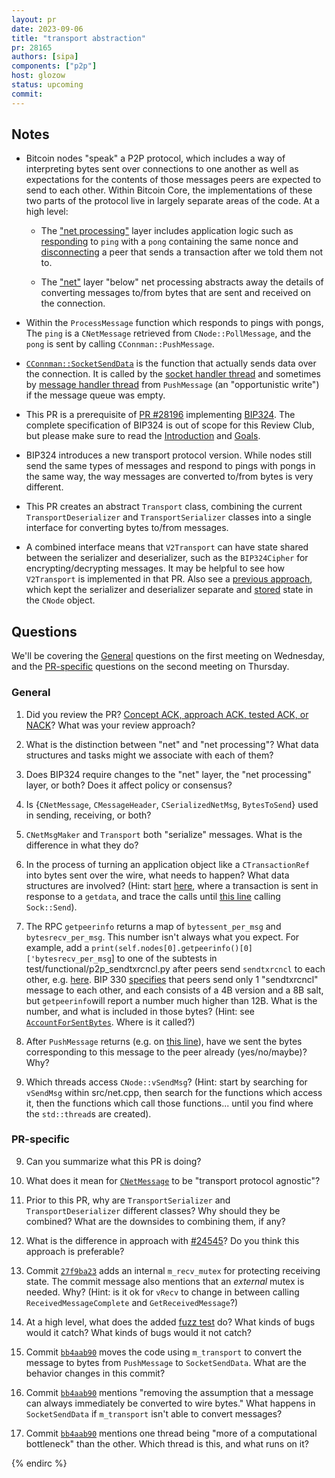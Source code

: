 ```yaml
---
layout: pr
date: 2023-09-06
title: "transport abstraction"
pr: 28165
authors: [sipa]
components: ["p2p"]
host: glozow
status: upcoming
commit:
---
```


## Notes

- Bitcoin nodes "speak" a P2P protocol, which includes a way of interpreting bytes sent over
  connections to one another as well as expectations for the contents of those messages peers are expected to send to each
  other. Within Bitcoin Core, the implementations of these two parts of the protocol live in largely
separate areas of the code. At a high level:

    - The ["net processing"](https://github.com/bitcoin/bitcoin/blob/083316c4fe20819fbe627c5d21f1a627e10af329/src/net_processing.h) layer includes application logic such as
      [responding](https://github.com/bitcoin/bitcoin/blob/083316c4fe20819fbe627c5d21f1a627e10af329/src/net_processing.cpp#L4677-L4694)
    to `ping` with a `pong` containing the same nonce and
[disconnecting](https://github.com/bitcoin/bitcoin/blob/083316c4fe20819fbe627c5d21f1a627e10af329/src/net_processing.cpp#L4074-L4077)
a peer that sends a transaction after we told them not to.

    - The ["net"](https://github.com/bitcoin/bitcoin/blob/083316c4fe20819fbe627c5d21f1a627e10af329/src/net.h) layer "below" net processing abstracts away the details of converting
      messages to/from bytes that are sent and received on the connection.

- Within the `ProcessMessage` function which responds to pings with pongs, The `ping` is a
  `CNetMessage` retrieved from `CNode::PollMessage`, and the `pong` is sent by calling
  `CConnman::PushMessage`.

- [`CConnman::SocketSendData`](https://github.com/bitcoin/bitcoin/blob/master/src/net.cpp#L836) is
  the function that actually sends data over the connection. It is called by the [socket handler
thread](https://github.com/bitcoin/bitcoin/blob/083316c4fe20819fbe627c5d21f1a627e10af329/src/net.cpp#L2416)
and sometimes by [message handler
thread](https://github.com/bitcoin/bitcoin/blob/083316c4fe20819fbe627c5d21f1a627e10af329/src/net.cpp#L2441)
from `PushMessage` (an "opportunistic write") if the message queue was empty.

- This PR is a prerequisite of [PR #28196](https://github.com/bitcoin/bitcoin/pull/28196)
  implementing [BIP324](https://github.com/bitcoin/bips/blob/master/bip-0324.mediawiki). The complete specification of BIP324 is out of scope for this Review Club, but please make sure to read the [Introduction](https://github.com/bitcoin/bips/blob/master/bip-0324.mediawiki#user-content-Introduction) and [Goals](https://github.com/bitcoin/bips/blob/master/bip-0324.mediawiki#user-content-Goals).
 
- BIP324 introduces a new transport protocol version. While nodes still send the same types of messages and respond to pings with pongs in the same way, the way messages are converted to/from bytes is very different.

- This PR creates an abstract `Transport` class, combining the current `TransportDeserializer` and
  `TransportSerializer` classes into a single interface for converting bytes to/from messages.

- A combined interface means that `V2Transport` can have state shared between the
serializer and deserializer, such as the `BIP324Cipher` for encrypting/decrypting messages. It may
be helpful to see how `V2Transport` is implemented in that PR.  Also see a [previous
approach](https://github.com/bitcoin/bitcoin/pull/24545), which kept the serializer and deserializer
separate and
[stored](https://github.com/bitcoin/bitcoin/pull/24545/files#diff-422879cc8bfac56d4380c865f381b58afeb344bc355bbc7f47c581e4491b6b4bR551)
state in the `CNode` object.

## Questions

We'll be covering the [General](#general) questions on the first meeting on Wednesday, and the [PR-specific](#pr-specific) questions on the second meeting on Thursday.

### General

1. Did you review the PR? [Concept ACK, approach ACK, tested ACK, or NACK](https://github.com/bitcoin/bitcoin/blob/master/CONTRIBUTING.md#peer-review)? What was your review approach?

2. What is the distinction between "net" and "net processing"? What data structures and tasks might
   we associate with each of them?

3. Does BIP324 require changes to the "net" layer, the "net processing" layer, or both? Does it affect policy or consensus?

4. Is {`CNetMessage`, `CMessageHeader`, `CSerializedNetMsg`, `BytesToSend`} used in sending, receiving, or both?

5. `CNetMsgMaker` and `Transport` both "serialize" messages. What is the difference in what they do?

6. In the process of turning an application object like a `CTransactionRef` into bytes sent over the
   wire, what needs to happen? What data structures are involved? (Hint: start
[here](https://github.com/bitcoin/bitcoin/blob/ab42b2ebdbf61225e636e4c00068fd29b2790d41/src/net_processing.cpp#L2334-L2335),
where a transaction is sent in response to a `getdata`, and trace the calls until [this
line](https://github.com/bitcoin/bitcoin/blob/ab42b2ebdbf61225e636e4c00068fd29b2790d41/src/net.cpp#L949)
calling `Sock::Send`).

1. The RPC `getpeerinfo` returns a map of `bytessent_per_msg` and `bytesrecv_per_msg`. This number
   isn't always what you expect. For example, add a
`print(self.nodes[0].getpeerinfo()[0]['bytesrecv_per_msg`] to one of the subtests in test/functional/p2p_sendtxrcncl.py after peers send `sendtxrcncl` to each other, e.g. [here](https://github.com/bitcoin/bitcoin/blob/ab42b2ebdbf61225e636e4c00068fd29b2790d41/test/functional/p2p_sendtxrcncl.py#L75). BIP 330 [specifies](https://github.com/bitcoin/bips/blob/master/bip-0330.mediawiki#user-content-sendtxrcncl) that peers send only 1 "sendtxrcncl" message to each other, and each consists of a 4B version and a 8B salt, but `getpeerinfo`will report a number much higher than 12B. What is the number, and what is included in those bytes?
   (Hint: see
[`AccountForSentBytes`](https://github.com/bitcoin/bitcoin/blob/ab42b2ebdbf61225e636e4c00068fd29b2790d41/src/net.h#L514). Where is it called?)

7. After `PushMessage` returns (e.g. on [this
   line](https://github.com/bitcoin/bitcoin/blob/ab42b2ebdbf61225e636e4c00068fd29b2790d41/src/net_processing.cpp#L5864)),
have we sent the bytes corresponding to this message to the peer already (yes/no/maybe)? Why?

8. Which threads access `CNode::vSendMsg`? (Hint: start by searching for `vSendMsg` within
   src/net.cpp, then search for the functions which access it, then the functions which call those
functions... until you find where the `std::thread`s are created).

### PR-specific

9. Can you summarize what this PR is doing?

10. What does it mean for
   [`CNetMessage`](https://github.com/bitcoin/bitcoin/blob/ab42b2ebdbf61225e636e4c00068fd29b2790d41/src/net.h#L231-L257)
to be "transport protocol agnostic"?

11. Prior to this PR, why are `TransportSerializer` and `TransportDeserializer` different classes?
   Why should they be combined? What are the downsides to combining them, if any?

12. What is the difference in approach with [#24545](https://github.com/bitcoin/bitcoin/pull/24545)? Do you think this approach is preferable?

13. Commit [`27f9ba23`](https://github.com/bitcoin/bitcoin/pull/28165/commits/27f9ba23efe82531a465c5e63bf7dc62b6a3a8db)
adds an internal `m_recv_mutex` for protecting receiving state. The commit message also mentions
that an *external* mutex is needed. Why? (Hint: is it ok for `vRecv` to change in between calling
`ReceivedMessageComplete` and `GetReceivedMessage`?)

14. At a high level, what does the added [fuzz test](https://github.com/bitcoin/bitcoin/pull/28165/commits/009ff8d65058430d614c9a0e0e6ae931b7255c37) do? What kinds of bugs would it catch? What kinds of bugs would it not catch?

15. Commit
   [`bb4aab90`](https://github.com/bitcoin/bitcoin/pull/28165/commits/bb4aab90fd046f2fff61e082a0c0d01c5ee31297)
moves the code using `m_transport` to convert the message to bytes from `PushMessage` to
`SocketSendData`. What are the behavior changes in this commit?

16. Commit
   [`bb4aab90`](https://github.com/bitcoin/bitcoin/pull/28165/commits/bb4aab90fd046f2fff61e082a0c0d01c5ee31297) mentions "removing the assumption that a message can always immediately be converted to wire bytes." What happens in `SocketSendData` if `m_transport` isn't able to convert messages?

17. Commit [`bb4aab90`](https://github.com/bitcoin/bitcoin/pull/28165/commits/bb4aab90fd046f2fff61e082a0c0d01c5ee31297) mentions one thread being "more of a computational bottleneck" than the other. Which thread is this, and what runs on it?

<!-- TODO: After a meeting, uncomment and add meeting log between the irc tags.
## Meeting Log

### Meeting 1

{% irc %}
-->
<!-- TODO: For additional meetings, add the logs to the same irc block. This ensures line numbers keep increasing, avoiding hyperlink conflicts for identical line numbers across meetings.
### Meeting 2

-->
{% endirc %}
